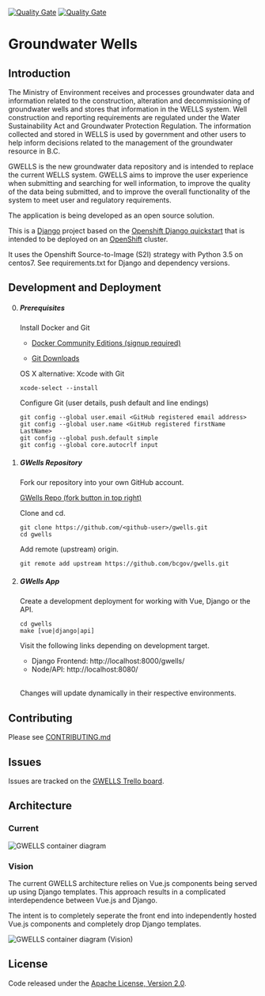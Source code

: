 [![Quality Gate](https://sonarqube-moe-gwells-tools.pathfinder.gov.bc.ca/api/badges/gate?key=org.sonarqube:bcgov-gwells)](https://sonarqube-moe-gwells-tools.pathfinder.gov.bc.ca/dashboard?id=org.sonarqube%3Abcgov-gwells) [![Quality Gate](https://sonarqube-moe-gwells-tools.pathfinder.gov.bc.ca/api/badges/measure?key=org.sonarqube:bcgov-gwells&metric=coverage&template=FLAT)](https://sonarqube-moe-gwells-tools.pathfinder.gov.bc.ca/dashboard/index/org.sonarqube:bcgov-gwells)



# Groundwater Wells

## Introduction

The Ministry of Environment receives and processes groundwater data and information related to the construction, alteration and decommissioning of groundwater wells and stores that information in the WELLS system. Well construction and reporting requirements are regulated under the Water Sustainability Act and Groundwater Protection Regulation. The information collected and stored in WELLS is used by government and other users to help inform decisions related to the management of the groundwater resource in B.C.

GWELLS is the new groundwater data repository and is intended to replace the current WELLS system. GWELLS aims to improve the user experience when submitting  and searching for well information, to improve the quality of the data being submitted, and to improve the overall functionality of the system to meet user and regulatory requirements.

The application is being developed as an open source solution.

This is a [Django](http://www.djangoproject.com) project based on the [Openshift Django quickstart](https://github.com/openshift/django-ex) that is intended to be deployed on an [OpenShift](https://github.com/openshift/origin) cluster.

It uses the Openshift Source-to-Image (S2I) strategy with Python 3.5 on centos7.  See requirements.txt for Django and dependency versions.

## Development and Deployment

0.  ##### Prerequisites

    Install Docker and Git

    * [Docker Community Editions (signup  required)](https://store.docker.com/search?type=edition&offering=community)

    * [Git Downloads](https://git-scm.com/downloads)

    OS X alternative: Xcode with Git
    ```
    xcode-select --install
    ```

    Configure Git (user details, push default and line endings)
    ```
    git config --global user.email <GitHub registered email address>
    git config --global user.name <GitHub registered firstName LastName>
    git config --global push.default simple
    git config --global core.autocrlf input
    ```

1.  ##### GWells Repository

    Fork our repository into your own GitHub account.

    [GWells Repo (fork button in top right)](https://github.com/bcgov/gwells)

    Clone and cd.

    ```
    git clone https://github.com/<github-user>/gwells.git
    cd gwells
    ```

    Add remote (upstream) origin.

    ```
    git remote add upstream https://github.com/bcgov/gwells.git
    ```

2.  ##### GWells App

    Create a development deployment for working with Vue, Django or the API.
    ```
    cd gwells
    make [vue|django|api]
    ```

    Visit the following links depending on development target.

    * Django Frontend: http://localhost:8000/gwells/
    * Node/API: http://localhost:8080/

    <br>Changes will update dynamically in their respective environments.

## Contributing

Please see [CONTRIBUTING.md](https://github.com/bcgov/gwells/blob/master/CONTRIBUTING.md)

## Issues
Issues are tracked on the [GWELLS Trello board](https://trello.com/b/2UQZgXHR/wells-project-board).

## Architecture

### Current

![GWELLS container diagram](pics/container_diagram.png)

### Vision

The current GWELLS architecture relies on Vue.js components being served up using Django templates. This 
approach results in a complicated interdependence between Vue.js and Django.

The intent is to completely seperate the front end into independently hosted Vue.js components and completely
drop Django templates.

![GWELLS container diagram (Vision)](pics/container_diagram_vision.png)

## License

Code released under the [Apache License, Version 2.0](https://github.com/bcgov/gwells/blob/master/LICENSE).

